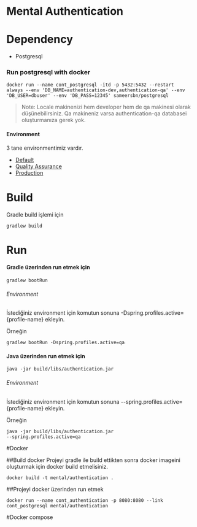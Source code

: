 # Mental Authentication

# Dependency
- Postgresql

### Run postgresql with docker 
<code>docker run --name cont_postgresql -itd -p 5432:5432 --restart always --env 'DB_NAME=authentication-dev,authentication-qa' --env 'DB_USER=dbuser' --env 'DB_PASS=12345' sameersbn/postgresql</code>


>Note: Locale makinenizi hem developer hem de qa makinesi olarak düşünebilirsiniz.
Qa makineniz varsa authentication-qa databasei oluşturmanıza gerek yok.

#### Environment
3 tane environmentimiz vardır. 
- [Default](src/main/resources/config/application-default.yml)
- [Quality Assurance](src/main/resources/config/application-qa.yml)
- [Production](src/main/resources/config/application-prod.yml)

# Build
Gradle build işlemi için

<code>gradlew build</code>

# Run

#### Gradle üzerinden run etmek için

<code>gradlew bootRun</code>

###### Environment
İstediğiniz environment için komutun sonuna -Dspring.profiles.active={profile-name} ekleyin.

Örneğin

<code>gradlew bootRun -Dspring.profiles.active=qa</code>


#### Java üzerinden run etmek için

<code>java -jar build/libs/authentication.jar</code>

###### Environment
İstediğiniz environment için komutun sonuna --spring.profiles.active={profile-name} ekleyin.

Örneğin

<code>java -jar build/libs/authentication.jar --spring.profiles.active=qa</code>


#Docker

##Build docker
Projeyi gradle ile build ettikten sonra docker 
imageini oluşturmak için docker build etmelisiniz.

<code>docker build -t mental/authentication .</code>

##Projeyi docker üzerinden run etmek

<code>docker run --name cont_authentication -p 8080:8080 --link cont_postgresql mental/authentication</code>


#Docker compose
